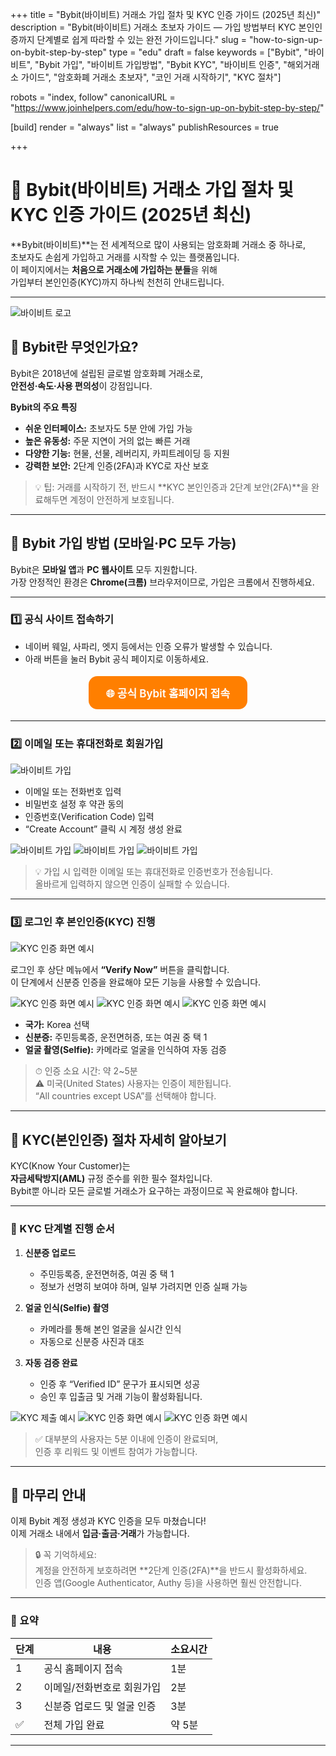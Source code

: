 +++
title = "Bybit(바이비트) 거래소 가입 절차 및 KYC 인증 가이드 (2025년 최신)"
description = "Bybit(바이비트) 거래소 초보자 가이드 — 가입 방법부터 KYC 본인인증까지 단계별로 쉽게 따라할 수 있는 완전 가이드입니다."
slug = "how-to-sign-up-on-bybit-step-by-step"
type = "edu"
draft = false
keywords = ["Bybit", "바이비트", "Bybit 가입", "바이비트 가입방법", "Bybit KYC", "바이비트 인증", "해외거래소 가이드", "암호화폐 거래소 초보자", "코인 거래 시작하기", "KYC 절차"]

robots = "index, follow"
canonicalURL = "https://www.joinhelpers.com/edu/how-to-sign-up-on-bybit-step-by-step/"

[build]
  render = "always"
  list = "always"
  publishResources = true

+++

# 🧭 Bybit(바이비트) 거래소 가입 절차 및 KYC 인증 가이드 (2025년 최신)

**Bybit(바이비트)**는 전 세계적으로 많이 사용되는 암호화폐 거래소 중 하나로,  
초보자도 손쉽게 가입하고 거래를 시작할 수 있는 플랫폼입니다.  
이 페이지에서는 **처음으로 거래소에 가입하는 분들**을 위해  
가입부터 본인인증(KYC)까지 하나씩 천천히 안내드립니다.

---
![바이비트 로고](/images/join/logo.png)
## 📘 Bybit란 무엇인가요?

Bybit은 2018년에 설립된 글로벌 암호화폐 거래소로,  
**안전성·속도·사용 편의성**이 강점입니다.  

**Bybit의 주요 특징**
- **쉬운 인터페이스:** 초보자도 5분 안에 가입 가능  
- **높은 유동성:** 주문 지연이 거의 없는 빠른 거래  
- **다양한 기능:** 현물, 선물, 레버리지, 카피트레이딩 등 지원  
- **강력한 보안:** 2단계 인증(2FA)과 KYC로 자산 보호  

> 💡 팁: 거래를 시작하기 전, 반드시 **KYC 본인인증과 2단계 보안(2FA)**을 완료해두면 계정이 안전하게 보호됩니다.

---

## 📱 Bybit 가입 방법 (모바일·PC 모두 가능)

Bybit은 **모바일 앱**과 **PC 웹사이트** 모두 지원합니다.  
가장 안정적인 환경은 **Chrome(크롬)** 브라우저이므로, 가입은 크롬에서 진행하세요.

---

### 1️⃣ 공식 사이트 접속하기
- 네이버 웨일, 사파리, 엣지 등에서는 인증 오류가 발생할 수 있습니다.  
- 아래 버튼을 눌러 Bybit 공식 페이지로 이동하세요.  

<div align="center" style="margin: 18px 0;">
  <a href="https://partner.bybit.com/b/145307" target="_blank" rel="noopener noreferrer"
     style="display:inline-block;padding:14px 28px;border-radius:14px;
     background:#ff7f00;color:#fff;font-weight:600;font-size:17px;
     text-decoration:none;">
     🌐 공식 Bybit 홈페이지 접속
  </a>
</div>

---

### 2️⃣ 이메일 또는 휴대전화로 회원가입
![바이비트 가입](/images/join/3.jpg)

- 이메일 또는 전화번호 입력  
- 비밀번호 설정 후 약관 동의  
- 인증번호(Verification Code) 입력  
- “Create Account” 클릭 시 계정 생성 완료  

![바이비트 가입](/images/join/4.jpg)
![바이비트 가입](/images/join/5.jpg)
![바이비트 가입](/images/join/6.jpg)

> 💡 가입 시 입력한 이메일 또는 휴대전화로 인증번호가 전송됩니다.  
> 올바르게 입력하지 않으면 인증이 실패할 수 있습니다.

---

### 3️⃣ 로그인 후 본인인증(KYC) 진행
![KYC 인증 화면 예시](/images/join/7.jpg)

로그인 후 상단 메뉴에서 **“Verify Now”** 버튼을 클릭합니다.  
이 단계에서 신분증 인증을 완료해야 모든 기능을 사용할 수 있습니다.

![KYC 인증 화면 예시](/images/join/8.jpg)
![KYC 인증 화면 예시](/images/join/10.jpg)
![KYC 인증 화면 예시](/images/join/11.jpg)

- **국가:** Korea 선택  
- **신분증:** 주민등록증, 운전면허증, 또는 여권 중 택 1  
- **얼굴 촬영(Selfie):** 카메라로 얼굴을 인식하여 자동 검증  

> ⏱ 인증 소요 시간: 약 2~5분  
> ⚠️ 미국(United States) 사용자는 인증이 제한됩니다.  
> “All countries except USA”를 선택해야 합니다.

---

## 🔐 KYC(본인인증) 절차 자세히 알아보기

KYC(Know Your Customer)는  
**자금세탁방지(AML)** 규정 준수를 위한 필수 절차입니다.  
Bybit뿐 아니라 모든 글로벌 거래소가 요구하는 과정이므로 꼭 완료해야 합니다.

---

### 📄 KYC 단계별 진행 순서

1. **신분증 업로드**
   - 주민등록증, 운전면허증, 여권 중 택 1
   - 정보가 선명히 보여야 하며, 일부 가려지면 인증 실패 가능  

2. **얼굴 인식(Selfie) 촬영**
   - 카메라를 통해 본인 얼굴을 실시간 인식  
   - 자동으로 신분증 사진과 대조  

3. **자동 검증 완료**
   - 인증 후 “Verified ID” 문구가 표시되면 성공  
   - 승인 후 입출금 및 거래 기능이 활성화됩니다.  

![KYC 제출 예시](/images/join/12.jpg)
![KYC 인증 화면 예시](/images/join/13.jpg)
![KYC 인증 화면 예시](/images/join/14.jpg)

> ✅ 대부분의 사용자는 5분 이내에 인증이 완료되며,  
> 인증 후 리워드 및 이벤트 참여가 가능합니다.

---

## 🎯 마무리 안내

이제 Bybit 계정 생성과 KYC 인증을 모두 마쳤습니다!  
이제 거래소 내에서 **입금·출금·거래**가 가능합니다.  

> 🔒 꼭 기억하세요:  
> 계정을 안전하게 보호하려면 **2단계 인증(2FA)**을 반드시 활성화하세요.  
> 인증 앱(Google Authenticator, Authy 등)을 사용하면 훨씬 안전합니다.

---

### 📌 요약

| 단계 | 내용 | 소요시간 |
|------|------|-----------|
| 1 | 공식 홈페이지 접속 | 1분 |
| 2 | 이메일/전화번호로 회원가입 | 2분 |
| 3 | 신분증 업로드 및 얼굴 인증 | 3분 |
| ✅ | 전체 가입 완료 | 약 5분 |

---